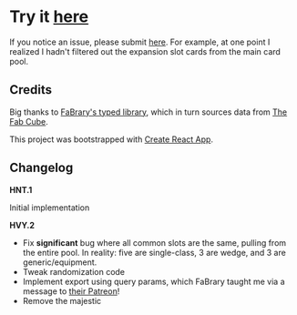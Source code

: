 # Try it [here](https://theblang.github.io/fab-sealed-generator)

If you notice an issue, please submit [here](https://github.com/theblang/fab-sealed-generator/issues). For example, at one point I realized I hadn't filtered out the expansion slot cards from the main card pool.

## Credits

Big thanks to [FaBrary's typed library](https://github.com/fabrary/cards), which in turn sources data from [The Fab Cube](https://github.com/the-fab-cube/flesh-and-blood-cards).

This project was bootstrapped with [Create React App](https://github.com/facebook/create-react-app).

## Changelog

**HNT.1**

Initial implementation

**HVY.2**

-   Fix **significant** bug where all common slots are the same, pulling from the entire pool. In reality: five are single-class, 3 are wedge, and 3 are generic/equipment.
-   Tweak randomization code
-   Implement export using query params, which FaBrary taught me via a message to [their Patreon](https://www.patreon.com/fabrary/posts)!
-   Remove the majestic
